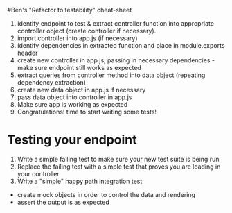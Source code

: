 
#Ben's "Refactor to testability" cheat-sheet

1. identify endpoint to test & extract controller function into appropriate controller object (create controller if necessary).
2. import controller into app.js (if necessary)
3. identify dependencies in extracted function and place in module.exports header
4. create new controller in app.js, passing in necessary dependencies - make sure endpoint still works as expected
5. extract queries from controller method into data object (repeating dependency extraction)
6. create new data object in app.js if necessary
7. pass data object into controller in app.js
8. Make sure app is working as expected
9. Congratulations! time to start writing some tests!

# Testing your endpoint
1. Write a simple failing test to make sure your new test suite is being run
2. Replace the failing test with a simple test that proves you are loading in your controller
3. Write a "simple" happy path integration test
  - create mock objects in order to control the data and rendering
  - assert the output is as expected
